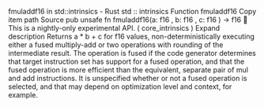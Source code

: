fmuladdf16 in std::intrinsics - Rust
std
::
intrinsics
Function
fmuladdf16
Copy item path
Source
pub unsafe fn fmuladdf16(a:
f16
, b:
f16
, c:
f16
) ->
f16
🔬
This is a nightly-only experimental API. (
core_intrinsics
)
Expand description
Returns
a * b + c
for
f16
values, non-deterministically executing
either a fused multiply-add or two operations with rounding of the
intermediate result.
The operation is fused if the code generator determines that target
instruction set has support for a fused operation, and that the fused
operation is more efficient than the equivalent, separate pair of mul
and add instructions. It is unspecified whether or not a fused operation
is selected, and that may depend on optimization level and context, for
example.